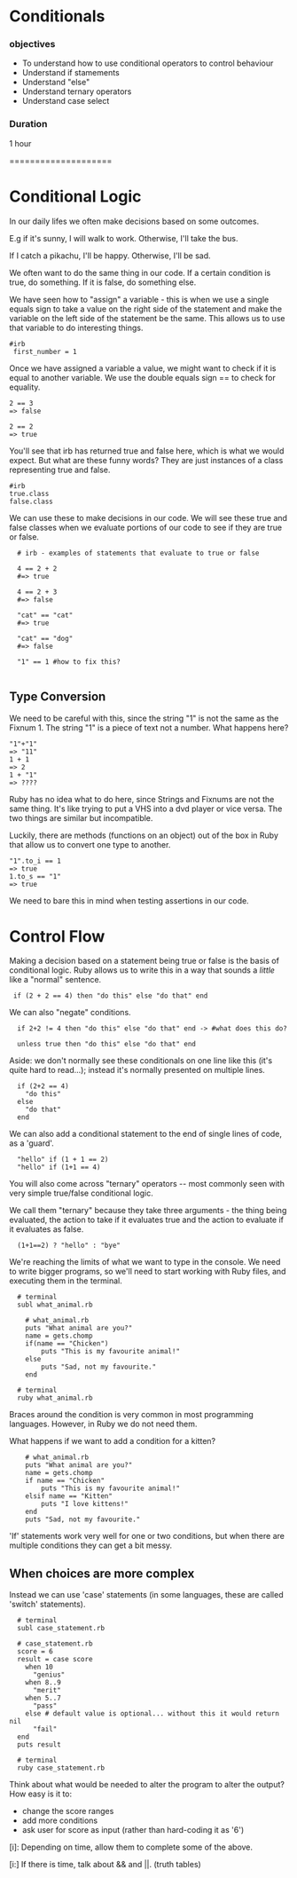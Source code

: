 # Conditionals

### objectives

* To understand how to use conditional operators to control behaviour
* Understand if stamements
* Understand "else"
* Understand ternary operators
* Understand case select

### Duration
1 hour

====================

# Conditional Logic

In our daily lifes we often make decisions based on some outcomes.

E.g if it's sunny, I will walk to work. Otherwise, I'll take the bus.

If I catch a pikachu, I'll be happy. Otherwise, I'll be sad.

We often want to do the same thing in our code. If a certain condition is true, do something. If it is false, do something else.

We have seen how to "assign" a variable - this is when we use a single equals sign to take a value on the right side of the statement and make the variable on the left side of the statement be the same. This allows us to use that variable to do interesting things.

```
#irb
 first_number = 1
```

Once we have assigned a variable a value, we might want to check if it is equal to another variable. We use the double equals sign == to check for equality.

```
2 == 3
=> false

2 == 2
=> true
```

You'll see that irb has returned true and false here, which is what we would expect. But what are these funny words? They are just instances of a class representing true and false.

```
#irb
true.class
false.class
```
We can use these to make decisions in our code. We will see these true and false classes when we evaluate portions of our code to see if they are true or false.

```
  # irb - examples of statements that evaluate to true or false

  4 == 2 + 2
  #=> true

  4 == 2 + 3
  #=> false
  
  "cat" == "cat"
  #=> true
  
  "cat" == "dog"
  #=> false
  
  "1" == 1 #how to fix this?
  
```

## Type Conversion 

We need to be careful with this, since the string "1" is not the same as the Fixnum 1. The string "1" is a piece of text not a number. What happens here?

```
"1"+"1"
=> "11"
1 + 1
=> 2
1 + "1"
=> ????
```
Ruby has no idea what to do here, since Strings and Fixnums are not the same thing. It's like trying to put a VHS into a dvd player or vice versa. The two things are similar but incompatible.

Luckily, there are methods (functions on an object) out of the box in Ruby that allow us to convert one type to another.

```
"1".to_i == 1
=> true
1.to_s == "1"
=> true
```
We need to bare this in mind when testing assertions in our code.

# Control Flow

Making a decision based on a statement being true or false is the basis of conditional logic. Ruby allows us to write this in a way that sounds a *little* like a "normal" sentence.

```
 if (2 + 2 == 4) then "do this" else "do that" end
```
We can also "negate" conditions.
  
```
  if 2+2 != 4 then "do this" else "do that" end -> #what does this do?

  unless true then "do this" else "do that" end
```

Aside: we don't normally see these conditionals on one line like this (it's quite hard to read...); instead it's normally presented on multiple lines.

```
  if (2+2 == 4)
    "do this"
  else
    "do that"
  end
```

We can also add a conditional statement to the end of single lines of code, as a 'guard'.

```
  "hello" if (1 + 1 == 2)
  "hello" if (1+1 == 4)
```

You will also come across "ternary" operators -- most commonly seen with very simple true/false conditional logic. 

We call them "ternary" because they take three arguments - the thing being evaluated, the action to take if it evaluates true and the action to evaluate if it evaluates as false.

```
  (1+1==2) ? "hello" : "bye"
```
We're reaching the limits of what we want to type in the console. We need to write bigger programs, so we'll need to start working with Ruby files, and executing them in the terminal.

```
  # terminal
  subl what_animal.rb
```

```
	# what_animal.rb
	puts "What animal are you?"
	name = gets.chomp
	if(name == "Chicken")
		puts "This is my favourite animal!"
	else
		puts "Sad, not my favourite."
	end
```

```
  # terminal
  ruby what_animal.rb
```
Braces around the condition is very common in most programming languages. However, in Ruby we do not need them.


What happens if we want to add a condition for a kitten?

```
	# what_animal.rb
	puts "What animal are you?"
	name = gets.chomp
	if name == "Chicken"
		puts "This is my favourite animal!"
	elsif name == "Kitten"
		puts "I love kittens!"
	end
	puts "Sad, not my favourite."
```

'If' statements work very well for one or two conditions, but when there are multiple conditions they can get a bit messy. 

## When choices are more complex

Instead we can use 'case' statements (in some languages, these are called 'switch' statements).

```
  # terminal
  subl case_statement.rb
```

```
  # case_statement.rb
  score = 6
  result = case score
    when 10
      "genius"
    when 8..9
      "merit"
    when 5..7
      "pass"
    else # default value is optional... without this it would return nil
      "fail"
  end
  puts result
```

```
  # terminal
  ruby case_statement.rb
```

Think about what would be needed to alter the program to alter the output? How easy is it to:

  - change the score ranges
  - add more conditions
  - ask user for score as input (rather than hard-coding it as '6')

[i]: Depending on time, allow them to complete some of the above.

[i:] If there is time, talk about && and ||. (truth tables)